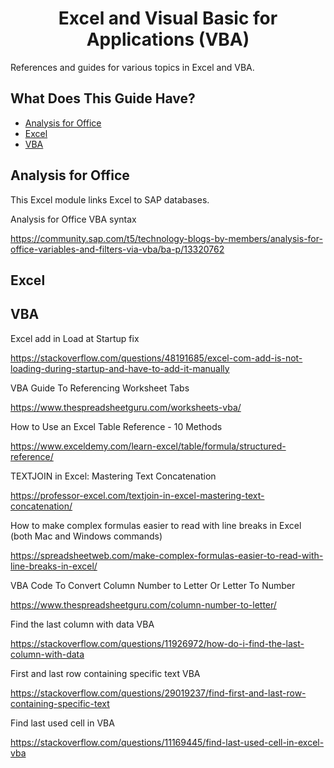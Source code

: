 <h1 align="center">Excel and Visual Basic for Applications (VBA)</h1>

References and guides for various topics in Excel and VBA.

## What Does This Guide Have?

- [Analysis for Office](#analysis-for-office)
- [Excel](#excel)
- [VBA](#vba)

## Analysis for Office

This Excel module links Excel to SAP databases.

Analysis for Office VBA syntax

https://community.sap.com/t5/technology-blogs-by-members/analysis-for-office-variables-and-filters-via-vba/ba-p/13320762

## Excel



## VBA


Excel add in Load at Startup fix

https://stackoverflow.com/questions/48191685/excel-com-add-is-not-loading-during-startup-and-have-to-add-it-manually

VBA Guide To Referencing Worksheet Tabs

https://www.thespreadsheetguru.com/worksheets-vba/

How to Use an Excel Table Reference - 10 Methods

https://www.exceldemy.com/learn-excel/table/formula/structured-reference/

TEXTJOIN in Excel: Mastering Text Concatenation

https://professor-excel.com/textjoin-in-excel-mastering-text-concatenation/

How to make complex formulas easier to read with line breaks in Excel (both Mac and Windows commands)

https://spreadsheetweb.com/make-complex-formulas-easier-to-read-with-line-breaks-in-excel/

VBA Code To Convert Column Number to Letter Or Letter To Number

https://www.thespreadsheetguru.com/column-number-to-letter/

Find the last column with data VBA

https://stackoverflow.com/questions/11926972/how-do-i-find-the-last-column-with-data

First and last row containing specific text VBA

https://stackoverflow.com/questions/29019237/find-first-and-last-row-containing-specific-text

Find last used cell in VBA

https://stackoverflow.com/questions/11169445/find-last-used-cell-in-excel-vba
